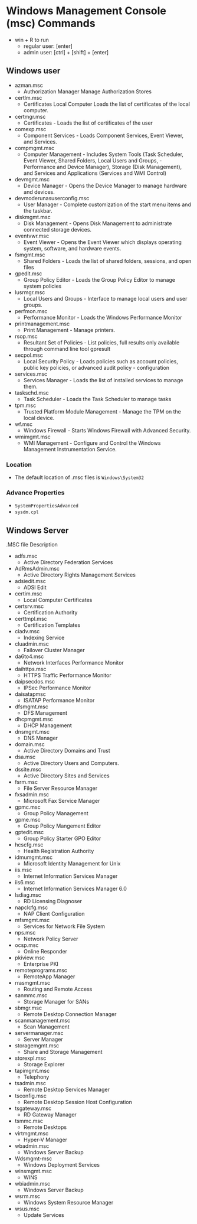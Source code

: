 # Windows Management Console (msc) Commands

- win + R to run
	- regular user: [enter]
	- admin user: [ctrl] + [shift] + [enter]

## Windows user

- azman.msc
	- Authorization Manager	Manage Authorization Stores
- certlm.msc
	- Certificates Local Computer	Loads the list of certificates of the local computer.
- certmgr.msc
	- Certificates - Loads the list of certificates of the user
- comexp.msc
	- Component Services - Loads Component Services, Event Viewer, and Services.
- compmgmt.msc
	- Computer Management - Includes System Tools (Task Scheduler, Event Viewer, Shared Folders, Local Users and Groups, - Performance and Device Manager), Storage (Disk Management), and Services and Applications (Services and WMI Control)
- devmgmt.msc
	- Device Manager - Opens the Device Manager to manage hardware and devices.
- devmoderunasuserconfig.msc
	- User Manager - Complete customization of the start menu items and the taskbar.
- diskmgmt.msc
	- Disk Management - Opens Disk Management to administrate connected storage devices.
- eventvwr.msc
	- Event Viewer - Opens the Event Viewer which displays operating system, software, and hardware events.
- fsmgmt.msc
	- Shared Folders - Loads the list of shared folders, sessions, and open files
- gpedit.msc
	- Group Policy Editor - Loads the Group Policy Editor to manage system policies
- lusrmgr.msc
	- Local Users and Groups - Interface to manage local users and user groups.
- perfmon.msc
	- Performance Monitor - Loads the Windows Performance Monitor
- printmanagement.msc
	- Print Management - Manage printers.
- rsop.msc
	- Resultant Set of Policies - List policies, full results only available through command line tool gpresult
- secpol.msc
	- Local Security Policy - Loads policies such as account policies, public key policies, or advanced audit policy - configuration
- services.msc
	- Services Manager - Loads the list of installed services to manage them.
- taskschd.msc
	- Task Scheduler - Loads the Task Scheduler to manage tasks
- tpm.msc
	- Trusted Platform Module Management - Manage the TPM on the local device.
- wf.msc
	- Windows Firewall - Starts Windows Firewall with Advanced Security.
- wmimgmt.msc
	- WMI Management - Configure and Control the Windows Management Instrumentation Service.

### Location

- The default location of .msc files is `Windows\System32`

### Advance Properties

- `SystemPropertiesAdvanced`
- `sysdm.cpl`

## Windows Server

.MSC file
Description
- adfs.msc
	- Active Directory Federation Services
- AdRmsAdmin.msc
	- Active Directory Rights Management Services
- adsiedit.msc
	- ADSI Edit
- certim.msc
	- Local Computer Certificates
- certsrv.msc
	- Certification Authority
- certtmpl.msc
	- Certification Templates
- ciadv.msc
	- Indexing Service
- cluadmin.msc
	- Failover Cluster Manager
- da6to4.msc
	- Network Interfaces Performance Monitor
- daihttps.msc
	- HTTPS Traffic Performance Monitor
- daipsecdos.msc
	- IPSec Performance Monitor
- daisatapmsc
	- ISATAP Performance Monitor
- dfsmgmt.msc
	- DFS Management
- dhcpmgmt.msc
	- DHCP Management
- dnsmgmt.msc
	- DNS Manager
- domain.msc
	- Active Directory Domains and Trust
- dsa.msc
	- Active Directory Users and Computers.
- dssite.msc
	- Active Directory Sites and Services
- fsrm.msc
	- File Server Resource Manager
- fxsadmin.msc
	- Microsoft Fax Service Manager
- gpmc.msc
	- Group Policy Management
- gpme.msc
	- Group Policy Mangement Editor
- gptedit.msc
	- Group Policy Starter GPO Editor
- hcscfg.msc
	- Health Registration Authority
- idmumgmt.msc
	- Microsoft Identity Management for Unix
- iis.msc
	- Internet Information Services Manager
- iis6.msc
	- Internet Information Services Manager 6.0
- lsdiag.msc
	- RD Licensing Diagnoser
- napclcfg.msc
	- NAP Client Configuration
- mfsmgmt.msc
	- Services for Network File System
- nps.msc
	- Network Policy Server
- ocsp.msc
	- Online Responder
- pkiview.msc
	- Enterprise PKI
- remoteprograms.msc
	- RemoteApp Manager
- rrasmgmt.msc
	- Routing and Remote Access
- sanmmc.msc
	- Storage Manager for SANs
- sbmgr.msc
	- Remote Desktop Connection Manager
- scanmanagement.msc
	- Scan Management
- servermanager.msc
	- Server Manager
- storagemgmt.msc
	- Share and Storage Management
- storexpl.msc
	- Storage Explorer
- tapimgmt.msc
	- Telephony
- tsadmin.msc
	- Remote Desktop Services Manager
- tsconfig.msc
	- Remote Desktop Session Host Configuration
- tsgateway.msc
	- RD Gateway Manager
- tsmmc.msc
	- Remote Desktops
- virtmgmt.msc
	- Hyper-V Manager
- wbadmin.msc
	- Windows Server Backup
- Wdsmgmt-msc
	- Windows Deployment Services
- winsmgmt.msc
	- WINS
- wbiadmin.msc
	- Windows Server Backup
- wsrm.msc
	- Windows System Resource Manager
- wsus.msc
	- Update Services
